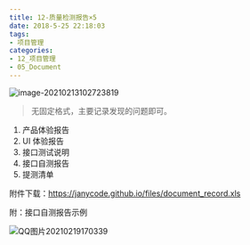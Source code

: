 ```yaml
---
title: 12-质量检测报告×5
date: 2018-5-25 22:18:03
tags:
- 项目管理
categories: 
- 12_项目管理
- 05_Document
---
```


![image-20210213102723819](https://jy-imgs.oss-cn-beijing.aliyuncs.com/img/20210213102724.png)

> 无固定格式，主要记录发现的问题即可。

1. 产品体验报告
2. UI 体验报告
3. 接口测试说明
4. 接口自测报告
5. 提测清单

附件下载：https://janycode.github.io/files/document_record.xls

附：接口自测报告示例

![QQ图片20210219170339](https://jy-imgs.oss-cn-beijing.aliyuncs.com/img/20210219170356.png)